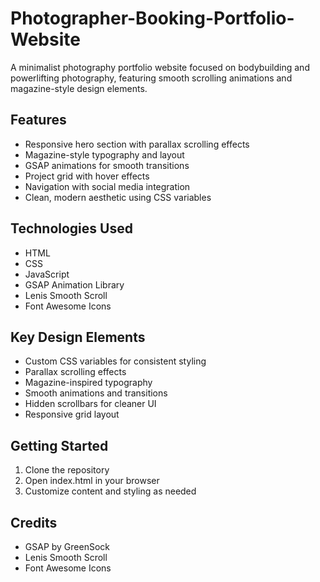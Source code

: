 # Photographer-Booking-Portfolio-Website

A minimalist photography portfolio website focused on bodybuilding and powerlifting photography, featuring smooth scrolling animations and magazine-style design elements.

## Features

- Responsive hero section with parallax scrolling effects
- Magazine-style typography and layout
- GSAP animations for smooth transitions
- Project grid with hover effects
- Navigation with social media integration
- Clean, modern aesthetic using CSS variables

## Technologies Used

- HTML
- CSS
- JavaScript
- GSAP Animation Library
- Lenis Smooth Scroll
- Font Awesome Icons

## Key Design Elements

- Custom CSS variables for consistent styling
- Parallax scrolling effects
- Magazine-inspired typography
- Smooth animations and transitions
- Hidden scrollbars for cleaner UI
- Responsive grid layout

## Getting Started

1. Clone the repository
2. Open index.html in your browser
3. Customize content and styling as needed

## Credits

- GSAP by GreenSock
- Lenis Smooth Scroll
- Font Awesome Icons
